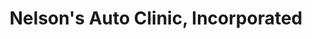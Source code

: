 ---
title: "Nelson's Auto Clinic, Incorporated"
url: /cheboygan/nelsons-auto-clinic-incorporated/
shop: car repair
---